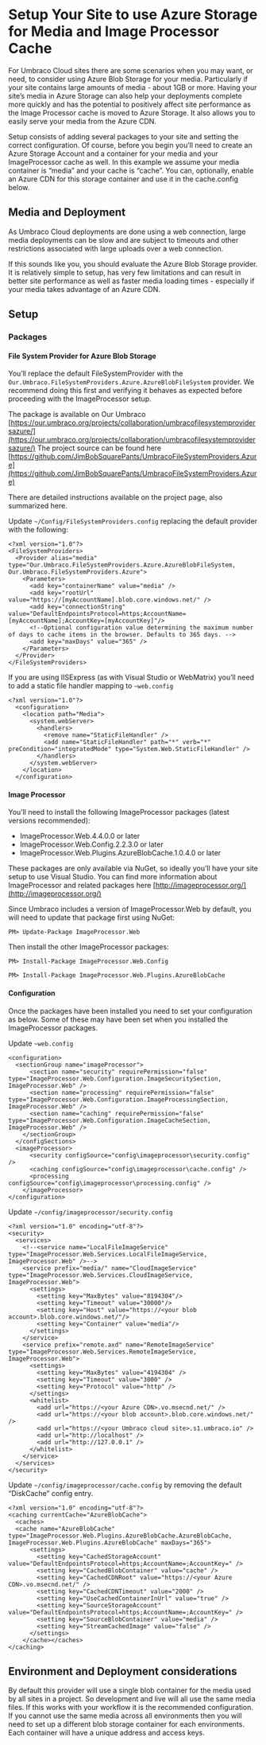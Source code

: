 # Setup Your Site to use Azure Storage for Media and Image Processor Cache
For Umbraco Cloud sites there are some scenarios when you may want, or need, to consider using Azure Blob Storage for your media.  Particularly if your site contains large amounts of media - about 1GB or more.  Having your site’s media in Azure Storage can also help your deployments complete more quickly and has the potential to positively affect site performance as the Image Processor cache is moved to Azure Storage.  It also allows you to easily serve your media from the Azure CDN.

Setup consists of adding several packages to your site and setting the correct configuration.  Of course, before you begin you’ll need to create an Azure Storage Account and a container for your media and your ImageProcessor cache as well.  In this example we assume your media container is “media” and your cache is “cache”.  You can, optionally, enable an Azure CDN for this storage container and use it in the cache.config below.	

## Media and Deployment
As Umbraco Cloud deployments are done using a web connection, large media deployments can be slow and are subject to timeouts and other restrictions associated with large uploads over a web connection.

If this sounds like you, you should evaluate the Azure Blob Storage provider. It is relatively simple to setup, has very few limitations and can result in better site performance as well as faster media loading times - especially if your media takes advantage of an Azure CDN.

## Setup
### Packages
#### File System Provider for Azure Blob Storage
You’ll replace the default FileSystemProvider with the `Our.Umbraco.FileSystemProviders.Azure.AzureBlobFileSystem` provider.  We recommend doing this first and verifying it behaves as expected before proceeding with the ImageProcessor setup.

The package is available on Our Umbraco [https://our.umbraco.org/projects/collaboration/umbracofilesystemprovidersazure/](https://our.umbraco.org/projects/collaboration/umbracofilesystemprovidersazure/)
The project source can be found here   [https://github.com/JimBobSquarePants/UmbracoFileSystemProviders.Azure](https://github.com/JimBobSquarePants/UmbracoFileSystemProviders.Azure)

There are detailed instructions available on the project page, also summarized here.

Update `~/Config/FileSystemProviders.config` replacing the default provider with the following:


    <?xml version="1.0"?>
    <FileSystemProviders>
      <Provider alias="media" type="Our.Umbraco.FileSystemProviders.Azure.AzureBlobFileSystem, Our.Umbraco.FileSystemProviders.Azure">
        <Parameters>
          <add key="containerName" value="media" />
          <add key="rootUrl" value="https://[myAccountName].blob.core.windows.net/" />
          <add key="connectionString" value="DefaultEndpointsProtocol=https;AccountName=[myAccountName];AccountKey=[myAccountKey]"/>
          <!--Optional configuration value determining the maximum number of days to cache items in the browser. Defaults to 365 days. -->
          <add key="maxDays" value="365" />
        </Parameters>
      </Provider>
    </FileSystemProviders>


If you are using IISExpress (as with Visual Studio or WebMatrix) you’ll need to add a static file handler mapping to `~web.config`

    <?xml version="1.0"?>
      <configuration>
        <location path="Media">
          <system.webServer>
            <handlers>
              <remove name="StaticFileHandler" />
              <add name="StaticFileHandler" path="*" verb="*" preCondition="integratedMode" type="System.Web.StaticFileHandler" />
            </handlers>
          </system.webServer>
        </location>
      </configuration>
      
#### Image Processor
You’ll need to install the following ImageProcessor packages (latest versions recommended):

* ImageProcessor.Web.4.4.0.0 or later
* ImageProcessor.Web.Config.2.2.3.0 or later
* ImageProcessor.Web.Plugins.AzureBlobCache.1.0.4.0 or later

These packages are only available via NuGet, so ideally you’ll have your site setup to use Visual Studio.  You can find more information about ImageProcessor and related packages here [http://imageprocessor.org/](http://imageprocessor.org/)

Since Umbraco includes a version of ImageProcessor.Web by default, you will need to update that package first using NuGet:

```PM> Update-Package ImageProcessor.Web```

Then install the other ImageProcessor packages:

```PM> Install-Package ImageProcessor.Web.Config```

```PM> Install-Package ImageProcessor.Web.Plugins.AzureBlobCache```


#### Configuration
Once the packages have been installed you need to set your configuration as below.  Some of these may have been set when you installed the ImageProcessor packages.

Update `~web.config`

    <configuration>
      <sectionGroup name="imageProcessor">
          <section name="security" requirePermission="false" type="ImageProcessor.Web.Configuration.ImageSecuritySection, ImageProcessor.Web" />
          <section name="processing" requirePermission="false" type="ImageProcessor.Web.Configuration.ImageProcessingSection, ImageProcessor.Web" />
          <section name="caching" requirePermission="false" type="ImageProcessor.Web.Configuration.ImageCacheSection, ImageProcessor.Web" />
        </sectionGroup>
      </configSections>
      <imageProcessor>
          <security configSource="config\imageprocessor\security.config" />
          <caching configSource="config\imageprocessor\cache.config" />
          <processing configSource="config\imageprocessor\processing.config" />
        </imageProcessor>
    </configuration>


Update `~/config/imageprocessor/security.config`

    <?xml version="1.0" encoding="utf-8"?>
    <security>
      <services>
        <!--<service name="LocalFileImageService" type="ImageProcessor.Web.Services.LocalFileImageService, ImageProcessor.Web" />-->
        <service prefix="media/" name="CloudImageService" type="ImageProcessor.Web.Services.CloudImageService, ImageProcessor.Web">
          <settings>
            <setting key="MaxBytes" value="8194304"/>
            <setting key="Timeout" value="30000"/>
            <setting key="Host" value="https://<your blob account>.blob.core.windows.net/"/>
            <setting key="Container" value="media"/>
          </settings>
        </service>
        <service prefix="remote.axd" name="RemoteImageService" type="ImageProcessor.Web.Services.RemoteImageService, ImageProcessor.Web">
          <settings>
            <setting key="MaxBytes" value="4194304" />
            <setting key="Timeout" value="3000" />
            <setting key="Protocol" value="http" />
          </settings>
          <whitelist>
            <add url="https://<your Azure CDN>.vo.msecnd.net/" />
            <add url="https://<your blob account>.blob.core.windows.net/" />
            <add url="https://<your Umbraco cloud site>.s1.umbraco.io" />
            <add url="http://localhost" />
            <add url="http://127.0.0.1" />
          </whitelist>
        </service>
      </services>
    </security> 

Update `~/config/imageprocessor/cache.config` by removing the default “DiskCache” config entry.

    <?xml version="1.0" encoding="utf-8"?>
    <caching currentCache="AzureBlobCache">
      <caches>
      <cache name="AzureBlobCache" type="ImageProcessor.Web.Plugins.AzureBlobCache.AzureBlobCache, ImageProcessor.Web.Plugins.AzureBlobCache" maxDays="365">
          <settings>
            <setting key="CachedStorageAccount" value="DefaultEndpointsProtocol=https;AccountName=;AccountKey=" />
            <setting key="CachedBlobContainer" value="cache" />
            <setting key="CachedCDNRoot" value="https://<your Azure CDN>.vo.msecnd.net/" />
            <setting key="CachedCDNTimeout" value="2000" />
            <setting key="UseCachedContainerInUrl" value="true" />
            <setting key="SourceStorageAccount" value="DefaultEndpointsProtocol=https;AccountName=;AccountKey=" />
            <setting key="SourceBlobContainer" value="media" />
            <setting key="StreamCachedImage" value="false" />
          </settings>
        </cache></caches>
    </caching>

## Environment and Deployment considerations
By default this provider will use a single blob container for the media used by all sites in a project. So development and live will all use the same media files. If this works with your workflow it is the recommended configuration. If you cannot use the same media across all environments then you will need to set up a different blob storage container for each environments. Each container will have a unique address and access keys.

